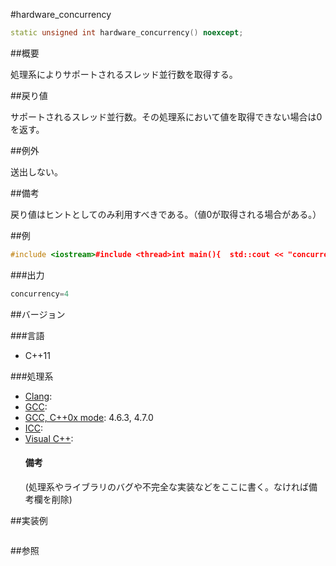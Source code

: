 #hardware_concurrency
```cpp
static unsigned int hardware_concurrency() noexcept;
```

##概要

処理系によりサポートされるスレッド並行数を取得する。

##戻り値

サポートされるスレッド並行数。その処理系において値を取得できない場合は0を返す。



##例外

送出しない。


##備考

戻り値はヒントとしてのみ利用すべきである。（値0が取得される場合がある。）


##例

```cpp
#include <iostream>#include <thread>int main(){  std::cout << "concurrency=" << std::thread::hardware_concurrency() << std::endl;  return 0;}
```

###出力

```cpp
concurrency=4
```

##バージョン


###言語


- C++11



###処理系

- [Clang](/implementation#clang.md):
- [GCC](/implementation#gcc.md):
- [GCC, C++0x mode](/implementation#gcc.md): 4.6.3, 4.7.0
- [ICC](/implementation#icc.md):
- [Visual C++](/implementation#visual_cpp.md):<h4>備考</h4>
(処理系やライブラリのバグや不完全な実装などをここに書く。なければ備考欄を削除)



##実装例

```cpp
```

##参照
```